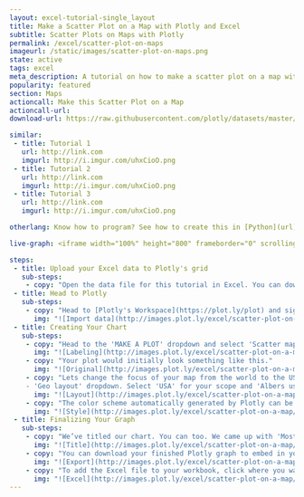 ```yaml
---
layout: excel-tutorial-single_layout
title: Make a Scatter Plot on a Map with Plotly and Excel
subtitle: Scatter Plots on Maps with Plotly
permalink: /excel/scatter-plot-on-maps
imageurl: /static/images/scatter-plot-on-maps.png
state: active
tags: excel
meta_description: A tutorial on how to make a scatter plot on a map with Plotly and Excel. Plotly is the easiest and fastest way to make and share graphs online.
popularity: featured
section: Maps
actioncall: Make this Scatter Plot on a Map
actioncall-url:
download-url: https://raw.githubusercontent.com/plotly/datasets/master/2011_february_us_airport_traffic.csv

similar:
 - title: Tutorial 1
   url: http://link.com
   imgurl: http://i.imgur.com/uhxCioO.png
 - title: Tutorial 2
   url: http://link.com
   imgurl: http://i.imgur.com/uhxCioO.png
 - title: Tutorial 3
   url: http://link.com
   imgurl: http://i.imgur.com/uhxCioO.png

otherlang: Know how to program? See how to create this in [Python](url) or [R](url).

live-graph: <iframe width="100%" height="800" frameborder="0" scrolling="no" src="https://plot.ly/~Dreamshot/6726.embed"></iframe>

steps:
 - title: Upload your Excel data to Plotly's grid
   sub-steps:
    - copy: "Open the data file for this tutorial in Excel. You can download the file here in [CSV format](https://raw.githubusercontent.com/plotly/datasets/master/2011_february_us_airport_traffic.csv)"
 - title: Head to Plotly
   sub-steps:
    - copy: "Head to [Plotly's Workspace](https://plot.ly/plot) and sign into your free Plotly account. Go to 'Import', click 'Upload a file', then choose your Excel file to upload. Your Excel file will now open in Plotly's grid. For more about Plotly's grid, see [this tutorial](/add-data-to-the-plotly-grid/)"
      img: "![Import data](http://images.plot.ly/excel/scatter-plot-on-a-map/import-scatter-plot-on-a-map.png)"
 - title: Creating Your Chart
   sub-steps:
    - copy: "Head to the 'MAKE A PLOT' dropdown and select 'Scatter map.' In this case, we'll only need the 'lat,' 'lon,' and incoming flights data. Click the 'Text' option on the left panel; choose the incoming flight data as T."
      img: "![Labeling](http://images.plot.ly/excel/scatter-plot-on-a-map/labeling-scatter-plot-on-a-map.png)"
    - copy: "Your plot would initially look something like this."
      img: "![Original](http://images.plot.ly/excel/scatter-plot-on-a-map/original-scatter-plot-on-a-map.png)"
    - copy: "Lets change the focus of your map from the world to the USA. Head to the 'Layout' popover then to the
    - 'Geo layout' dropdown. Select 'USA' for your scope and 'Albers usa' for type."
      img: "![Layout](http://images.plot.ly/excel/scatter-plot-on-a-map/layout-scatter-plot-on-a-map.png)"
    - copy: "The color scheme automatically generated by Plotly can be changed within the TRACES popover. Head to the 'style' dropdown, and adjust the marker size and color to your liking."
      img: "![Style](http://images.plot.ly/excel/scatter-plot-on-a-map/style-scatter-plot-on-a-map.png)"
 - title: Finalizing Your Graph
   sub-steps:
    - copy: "We’ve titled our chart. You can too. We came up with 'Most Trafficked U.S. Airports.' Below that, we've specified that the hover text represents the number of arriving flights in Feb. 2011."
      img: "![Title](http://images.plot.ly/excel/scatter-plot-on-a-map/title-scatter-plot-on-a-map.png)"
    - copy: "You can download your finished Plotly graph to embed in your Excel workbook. We also recommend including the Plotly link to the graph inside your Excel workbook for easy access to the interactive Plotly version. Get the link to your graph by clicking the 'Share' button. Download an image of your Plotly graph by clicking EXPORT on the toolbar."
      img: "![Export](http://images.plot.ly/excel/scatter-plot-on-a-map/export-scatter-plot-on-a-map.png)"
    - copy: "To add the Excel file to your workbook, click where you want to insert the picture inside Excel. On the INSERT tab inside Excel, in the ILLUSTRATIONS group, click PICTURE. Locate the Plotly graph image that you downloaded and then double-click it. Notice that we also copy-pasted the Plotly graph link in a cell for easy access to the interactive Plotly version."
      img: "![Excel](http://images.plot.ly/excel/scatter-plot-on-a-map/excel-scatter-plot-on-a-map.png)"
---
```

